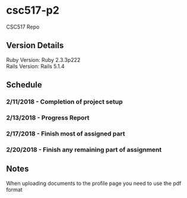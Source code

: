 # csc517-p2
CSC517 Repo

## Version Details
Ruby Version: Ruby 2.3.3p222  
Rails Version: Rails 5.1.4
  
## Schedule

### 2/11/2018 - Completion of project setup

### 2/13/2018 - Progress Report

### 2/17/2018 - Finish most of assigned part

### 2/20/2018 - Finish any remaining part of assignment


## Notes

When uploading documents to the profile page you need to use the pdf format
